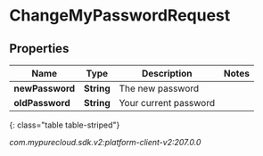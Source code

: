 # ChangeMyPasswordRequest


## Properties

| Name | Type | Description | Notes |
| ------------ | ------------- | ------------- | ------------- |
| **newPassword** | **String** | The new password |  |
| **oldPassword** | **String** | Your current password |  |
{: class="table table-striped"}




_com.mypurecloud.sdk.v2:platform-client-v2:207.0.0_
